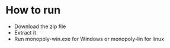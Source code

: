How to run
==========

- Download the zip file
- Extract it
- Run monopoly-win.exe for Windows or monopoly-lin for linux
